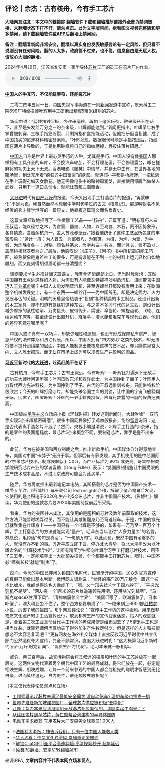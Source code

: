  <!-- 面包屑导航 --> <h2>评论｜余杰：古有核舟，今有手工芯片</h2> <p class="notice"><b>大陆网友注意：本文中的链接除 <a href="https://github.com/bannedbook/fanqiang" >翻墙</a>软件下载和<a href="https://github.com/killgcd/justmysocks/blob/master/README.md">翻墙推荐</a>链接外全部为禁网链接，未翻墙状态下打不开，请勿点击。此为文字版禁闻，欲看图文视频完整版和更多禁闻，请下载<a href="https://github.com/bannedbook/fanqiang">翻墙软件或APP</a>后翻墙上禁闻网。</p><p>备注：翻墙看新闻非常安全，翻墙以真实身份发表敏感言论有一定风险，但只看不说则没有任何风险，翻的人太多，政府管不过来，也不管。信息自由是天赋人权，请放心大胆的翻墙。</b></p>  <div class="entry"> <p>2024年4月29日，江苏省淮安市一家半导体<a href="https://www.bannedbook.org/bnews/tag/%E8%8A%AF%E7%89%87/" class="st_tag internal_tag" rel="tag" title="标签 芯片 下的日志">芯片</a>工厂的员工在芯片厂内作业。                 <audio controls="controls" preload="metadata" src="https://www.rfa.org/mandarin/pinglun/yujie/yj3-05282024132737.html/@@stream" type="audio/mpeg"></audio></p> <p><strong><a href="https://www.bannedbook.org/bnews/tag/%E4%B8%AD%E5%9B%BD/" class="st_tag internal_tag" rel="tag" title="标签 中国 下的日志">中国</a>人的手真巧，不仅能搓麻将，还能搓芯片</strong></p> <p>    二零二四年五月一日，<span class='wp_keywordlink_affiliate'><a href="https://www.bannedbook.org/" title="中国" target="_blank">中国</a></span>央视军事频道在一则<span class='wp_keywordlink_affiliate'><a href="https://www.bannedbook.org/" title="新闻">新闻</a></span>报道中宣称，航天科工二院699厂特级技师叶辉用手工研磨出精度5奈米级别的芯片。</p> <p>    新闻中说：“两块铸铁平板，少许研磨砂，再加上这股巧劲，微米级已不在话下，甚至是头发丝万分之一的奈米级，叶辉都能达到。”新闻更指出，叶辉早年右手掌曾被刺穿，三根手指筋断裂，只剩拇指和食指能活动，但他把研磨当复健，成了中国顶尖的超薄材料精密研磨师。“叶辉发现，数据起伏可能是手指按压后，指纹印在薄片上导致的，于是他用砂纸将自己的指纹磨掉，再按住薄片研磨。”</p>  <p>    <a href="https://www.bannedbook.org/bnews/tag/%e4%b8%ad%e5%9b%bd%e4%ba%ba/" class="st_tag internal_tag" rel="tag" title="标签 中国人 下的日志">中国人</a>自称是世界上最心灵手巧的人种，尤其是手巧。中国人没有像<a href="https://www.bannedbook.org/bnews/tag/%e7%be%8e%e5%9b%bd/" class="st_tag internal_tag" rel="tag" title="标签 美国 下的日志">美国</a>人那样拥有工具齐全的车库，不会换汽车轮胎，不会打理花园，不会修理露台，却在搓麻将的功夫上天下无双。香港电影《赌神》中情节，并非无中生有，在世界各地的赌场里，到处充斥着“疯狂的中国富豪”的身影。就连邓小平都是桥牌迷，一把纸牌在手上玩得宛如天女散花，他无需像电影中的赌神周润发，直接使用纸牌当做杀人武器，只用下一道口头命令，就能让首都血海飘香。</p> <p>    <span class='wp_keywordlink'><a href="https://www.bannedbook.org/forum2/topic242.html" title="大跃进亲历记" target="_blank">大跃进</a></span>时代有<a href="https://www.bannedbook.org/bnews/tag/%E4%BA%A9%E4%BA%A7%E4%B8%87%E6%96%A4/" class="st_tag internal_tag" rel="tag" title="标签 亩产万斤 下的日志">亩产万斤</a>的报道，今天又出现手工打造芯片的报道，“再蒙昧化”不足为奇。我自然而然地想起中学时代学过的古文《核舟记》。那是明朝名不见经传的秀才魏学洢写的一篇短文，他靠着这篇短文而名垂青史。</p> <p>    这篇文章细致地描写了一件微雕工艺品——“核舟”，开篇写道：“明有奇巧人曰王叔远，能以径寸之木，为宫室、器皿、人物，以至鸟兽、木石，罔不因势象形，各具情态。尝贻余核舟一，盖大苏泛赤壁云。”接着他统计了这件工艺品所包含的丰富形象：“通计一舟：为人者五，为窗者八，为箬篷，为楫，为炉，为壶，为手卷，为念珠者各一；对联、题名并篆文，为字共三十有四。而计其长，曾不盈寸，盖简桃核修狭者为之。”最后，他感叹说：《庄子》、《列子》书中所记载的能工巧匠，被称赞像是鬼斧神工的很多，可是有谁能在不到一寸的材料上运刀轻松自如地雕刻，而又能刻得胡须眉毛都十分清楚呢？</p> <p>    课纲要求学生必须背诵这篇课文，我至今还能朗朗上口。但当时我就想：既然中国拥有王叔远这样的人物，为何没有人能像瓦特那样发明蒸汽机，进而带领中国迈入<a href="https://www.bannedbook.org/bnews/tag/%E5%B7%A5%E4%B8%9A%E9%9D%A9%E5%91%BD/" class="st_tag internal_tag" rel="tag" title="标签 工业革命 下的日志">工业革命</a>呢？中国人未能发明蒸汽机，甚至连螺丝钉都没有发明出来：在欧洲整个机械发展史上，有一个东西——螺丝钉——为中国所无，却是决定武力、火力发展与否的关键。明朝的天启皇帝热衷于“复刻”各种精美的木工制品，还设计出新的木工家具，却不知道有螺丝钉这种东西。与之差不多同时代的达文西，则设计出减少摩擦的滚柱轴承、万向接头、皮带传头、扁链、伞齿轮、螺旋齿轮、飞轮、连续运动车床等，甚至还设计出直升机、降落伞、潜水艇和坦克车等现代武器。他们的差异究竟在哪里呢？</p>  <p>    中国人或许真有一双巧手，却缺少理性和逻辑，也没有形成保障私有财产、智慧产权的法律体系和法治传统。所以，中国人拥有“四大发明”之类的技术，却无法将技术提升到<span class='wp_keywordlink'><a href="https://www.bannedbook.org/forum11/topic309.html" title="禁片：“科学”的棍子" target="_blank">科学</a></span>的层面。中国人能制造出像核舟这样的艺术品，却只能供皇宫大内、文人雅士把玩，而无法在市场上成为可以规模生产并盈利的商品。</p> <p><strong><a href="https://www.bannedbook.org/bnews/tag/%e4%b9%a0%e8%bf%91%e5%b9%b3/" class="st_tag internal_tag" rel="tag" title="标签 习近平 下的日志">习近平</a>新时代的<a href="https://www.bannedbook.org/bnews/tag/%e5%a4%a7%e8%b7%83%e8%bf%9b/" class="st_tag internal_tag" rel="tag" title="标签 大跃进 下的日志">大跃进</a>，超英赶美不在话下</strong></p> <p>    古有核舟，今有手工芯片；古有王叔远，今有叶辉——叶辉比打遍天下无敌手的功夫大师叶问更厉害：叶问击败东洋和西洋武士，为中国挣到了面子；叶辉用人力取代西方先进科技，为中国挣到了里子。古代的王叔远雕刻核舟，只能供特权阶级欣赏；今天的叶辉打磨芯片，却能突破帝国主义的封锁，让中国的宇宙飞船翱翔天际。厉害了，国宝叶辉！叶辉的一双手若要投保，应当比梦露的玉腿的保费还要高。</p> <p>    中国极端<span class='wp_keywordlink'><a href="https://www.bannedbook.org/forum11/topic333.html" title="禁片：民族主义和三座大山" target="_blank">民族主义</a></span>立场的小报《环球时报》转发这则新闻时，大肆吹嘘“一双巧手实现5奈米超精密研磨”。很多中国网民像打了鸡血般振奋，纷纷<span class='wp_keywordlink'><a href="https://www.bannedbook.org/bnews/tougao/" title="留言" target="_blank">留言</a></span>询问：这是否代表离手造芯片不远了？然而，央视小编澄清说，叶辉手工打造的5奈米，指的是零件的表面粗糙度，跟芯片5奈米概念不同，要制造芯片，靠手是搓不出来的。</p>  <p>    此前，华为在被美国和西方制裁之后，推出新款手机。中国媒体洋洋得意地宣布，美国对中国“卡脖子”无济于事。但事后有专家发现，其手机使用的是中芯国际的7奈米芯片技术，制成良率低于 50%，而产业标准为 90% 或更高。哥本哈根商学院研究芯片产业的学者富勒（Doug Fuller）表示：“美国限制措施让中国受限的生产技术成本高昂，不过北京政府可能会为此买单。”</p> <p>    随后，华为再度推出最新笔记本电脑，其所搭载的芯片是否为中国国产技术一样受人关注。《彭博社》与研究公司TechInsights合作，拆解了这台笔电后发现，它使用的是台积电于2020年生产的5奈米芯片，并非中国国产技术。《彭博社》解读，华为使用的这款芯片是2020年美国制裁前后所采购。</p> <p>    看来，华为的突围并未成功，其使用的是囤积的芯片及数年前获取的技术，这种方法只能暂时糊弄过关，而不能让其咸鱼翻身乃至弯道超车。于是，中国的镁光灯就聚集在叶辉身上——中国只有一个叶辉是不够的，如果有一万乃至一百万个叶辉，手工打磨芯片的方法就能实现“量产”。毛泽东当年说过“人多力量大”的名言，林彪说，毛的话“句句是真理”，“一句顶万句”。以此而论，既然中国有足够多的人，就没有办不到的事。习近平应立即下旨，停办北大清华，将北大清华改为以叶辉命名的“叶辉技术学校”，让所有精英学生都向叶辉学习手工打磨芯片技术，用不了三五年，一定能培养出一大批顶尖技师，个个都能手工打磨芯片。那时，中国不必“师夷长技”就能“制夷”了。</p> <p>    然而，今天的中国已非闭关锁国的毛时代，民智渐开的中国，民众对官方宣传的真假已能做出基本判断。微博网友讽刺说：“曾经的亩产20万斤粮食，跟这个技术比起来，我都觉得这也太谦虚了”、“嗯，又一顶尖技术卡了西方脖子”、“手搓<a href="https://www.bannedbook.org/bnews/tag/%E5%85%89%E5%88%BB%E6%9C%BA/" class="st_tag internal_tag" rel="tag" title="标签 光刻机 下的日志">光刻机</a>不是梦”、“网友搓一个1奈米的芯片给遥遥领先用吧，还用啥光刻机啊”、“马斯克spaceX甘拜下风”、“精神病震惊全世界”、“美国吓尿了，欧洲震惊了，日本吓傻了，澳大利亚坐不住了，整个西方都要崩溃了”、“一粒米刻上6000部<span class='wp_keywordlink'><a href="https://www.bannedbook.org/forum3/topic58.html" title="红楼梦-谁解其中意" target="_blank">红楼梦</a></span>小说，厉害了我的祖国”。知乎网友<span class='wp_keywordlink_affiliate'><a href="https://www.bannedbook.org/bnews/comments/" title="新闻评论" target="_blank">评论</a></span>说：“宣传手工作坊的这种画风，用来做非物质文化遗产的手工活宣传还行，放到机械生产的宣传就很迷惑。给人的观感就是，合着第二次工业革命替代手工作坊的老成果愣是给还回去了？5奈米手工也是相当炸裂，就算老师傅当真功夫了得外加生产件数足够少，但是这样的人才和技能想必不太容易复现吧？”更有网友在海外社交媒体上直接反驳习近平时代中共宣传部门公然造假夸大宣传，完全不顾常识，直追大跃进时代：“这大概算习近平新时代‘亩产万斤’的党新闻”、“新质生产力代表”。毛习本来就一脉相承。</p>  <p>    或许，两三百年后，故宫博物院会将王叔远的核舟和叶辉的手工芯片放在一起展览。这两件文物代表着两个朝代中国工艺的最高成就，将它们放在一起，必定能相映生辉、相映成趣，让每一个前来参观的中国人都会为祖先的聪明才智感到无比自豪，进而慎终追远、自力更生，谁还敢数典忘祖呢？</p> <p>（本文仅代表评论员观点和立场）</p> <!--<div id="taboola-mid-1"></div>--><ul class='op-related-articles' title='相关阅读'> <li><a href='https://www.bannedbook.org/bnews/cnnews/20240618/2051557.html' target='_blank'>工程师曝SU7<b>芯片</b>未满足最低安全需求 没自动煞车? 理想车聚也撞成一排</a></li> <li><a href='https://www.bannedbook.org/bnews/taiwannews/20240617/2051097.html' target='_blank'>世界先进赴新加坡建晶圆厂，全球<b>芯片</b>供应链积极“去中化”</a></li> <li><a href='https://www.bannedbook.org/bnews/cbnews/20240616/2050779.html' target='_blank'>江峰：华为本来应该继续用无敌<b>芯片</b>吓尿美帝的，怎麽卖起牛肉来了？</a></li> <li><a href='https://www.bannedbook.org/bnews/comments/20240615/2050284.html' target='_blank'>从绘图<b>芯片</b>到AI<b>芯片</b>，黄仁勋帮台湾建构的半导体国防</a></li> <li><a href='https://www.bannedbook.org/bnews/cnnews/20240614/2050086.html' target='_blank'>电动车需求疲软 车用<b>芯片</b>大厂安森美全球裁员1,000人</a></li> </ul> <ul class="texttj"> <li>🔥<a href="https://www.bannedbook.org/bnews/ssgc/20230219/1850782.html" target="_blank">法国犹太老板：神告诉我们，只有一位中国人能救人类</a></li> <li>🔥<a href="https://www.bannedbook.org/bnews/comments/20220220/1694796.html" target="_blank">华人必看：中华文化的飓风 幸福感无法描述</a></li> <li>🔥<a href="https://github.com/bannedbook/fanqiang/wiki/V2ray%E6%9C%BA%E5%9C%BA" target="_blank">解锁ChatGPT|全平台高速翻墙:高清视频秒开,超低延迟</a></li> <li>🔥<a href="https://github.com/bannedbook/fanqiang/wiki/%E7%A6%81%E9%97%BB%E7%BD%91%E5%AE%89%E5%8D%93%E7%BF%BB%E5%A2%99%E6%96%B0%E9%97%BBAPP" target="_blank">免费PC翻墙、安卓VPN翻墙APP</a></li> </ul><p>来源:RFA, <strong>文章内容并不代表本网立场和观点。</strong></p><a name='sharetosocial'></a> <div style="margin-bottom:5px;padding-bottom:5px;clear:both"> <div id="archive-pix-1" class="banner-ads"> <!-- AuctionX Display platform tag START --> <div id="27602x728x90x621x_ADSLOT1" clicktrack="%%CLICK_URL_ESC%%"></div>  <!-- AuctionX Display platform tag END --> </div> <div id="archive-pix-2" class="banner-ads"> <!-- AuctionX Display platform tag START --> <div id="27556x300x250x621x_ADSLOT1" clicktrack="%%CLICK_URL_ESC%%" style="margin:0 auto;text-align:center"></div>  <!-- AuctionX Display platform tag END --> </div> </div>  <div id="archive-pix-1" class="banner-ads"> <!-- AuctionX Display platform tag START --> <div id="27603x728x90x621x_ADSLOT1" clicktrack="%%CLICK_URL_ESC%%"></div>  <!-- AuctionX Display platform tag END --> </div> </div><!--END ENTRY--> 